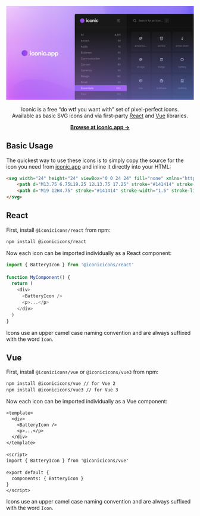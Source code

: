 <p align="center">
    <img src="https://raw.githubusercontent.com/Make-Lemonade/iconicicons/main/.github/hero.jpg" alt="Iconic Icons">
</p>

<p align="center">
    Iconic is a free “do wtf you want with” set of pixel-perfect icons. <br>Available as basic SVG icons and via first-party <a href="#react">React</a> and <a href="#vue">Vue</a> libraries.
<p>

<p align="center">
  <a href="https://iconic.app"><strong>Browse at iconic.app &rarr;</strong></a>
</p>

## Basic Usage

The quickest way to use these icons is to simply copy the source for the icon you need from [iconic.app](https://iconic.app/) and inline it directly into your HTML:

```html
<svg width="24" height="24" viewBox="0 0 24 24" fill="none" xmlns="http://www.w3.org/2000/svg">
    <path d="M13.75 6.75L19.25 12L13.75 17.25" stroke="#141414" stroke-width="1.5" stroke-linecap="round" stroke-linejoin="round"></path>
    <path d="M19 12H4.75" stroke="#141414" stroke-width="1.5" stroke-linecap="round" stroke-linejoin="round"></path>
</svg>
```

## React

First, install `@iconicicons/react` from npm:

```sh
npm install @iconicicons/react
```

Now each icon can be imported individually as a React component:

```js
import { BatteryIcon } from '@iconicicons/react'

function MyComponent() {
  return (
    <div>
      <BatteryIcon />
      <p>...</p>
    </div>
  )
}
```

Icons use an upper camel case naming convention and are always suffixed with the word `Icon`.

## Vue

First, install `@iconicicons/vue` or `@iconicicons/vue3` from npm:

```sh
npm install @iconicicons/vue // for Vue 2
npm install @iconicicons/vue3 // for Vue 3
```

Now each icon can be imported individually as a Vue component:

```vue
<template>
  <div>
    <BatteryIcon />
    <p>...</p>
  </div>
</template>

<script>
import { BatteryIcon } from '@iconicicons/vue'

export default {
  components: { BatteryIcon }
}
</script>
```

Icons use an upper camel case naming convention and are always suffixed with the word `Icon`.
